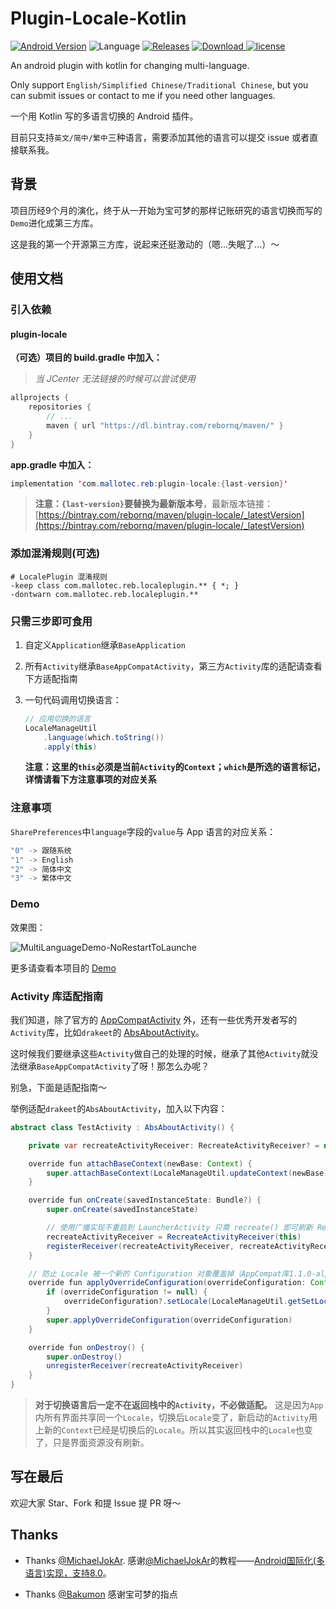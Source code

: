# Plugin-Locale-Kotlin
[![Android Version](https://img.shields.io/badge/android-5.0%2B-brightgreen.svg)](https://bintray.com/rebornq/maven/plugin-locale) ![Language](https://img.shields.io/badge/language-kotlin-orange.svg) [![Releases](https://img.shields.io/github/release/RebornQ/Plugin-Locale-Kotlin.svg)](https://github.com/RebornQ/Plugin-Locale-Kotlin) [ ![Download](https://api.bintray.com/packages/rebornq/maven/plugin-locale/images/download.svg) ](https://bintray.com/rebornq/maven/plugin-locale/_latestVersion) [![license](https://img.shields.io/badge/license-Apache2-yellow.svg)](https://github.com/RebornQ/Plugin-Locale-Kotlin/blob/master/LICENSE)

An android plugin with kotlin for changing multi-language.

Only support `English/Simplified Chinese/Traditional Chinese`, but you can submit issues or contact to me if you need other languages.

一个用 Kotlin 写的多语言切换的 Android 插件。

目前只支持`英文/简中/繁中`三种语言，需要添加其他的语言可以提交 issue 或者直接联系我。

## 背景
项目历经9个月的演化，终于从一开始为宝可梦的那样记账研究的语言切换而写的`Demo`进化成第三方库。

这是我的第一个开源第三方库，说起来还挺激动的（嗯...失眠了...）～

## 使用文档
### 引入依赖
#### plugin-locale
**（可选）项目的 build.gradle 中加入：**
> *当 JCenter 无法链接的时候可以尝试使用*

```java
allprojects {
    repositories {
        // ...
        maven { url "https://dl.bintray.com/rebornq/maven/" }
    }
}
```

**app.gradle 中加入：**
```java
implementation 'com.mallotec.reb:plugin-locale:{last-version}'
```
> **注意：`{last-version}`要替换为最新版本号**，最新版本链接：[https://bintray.com/rebornq/maven/plugin-locale/_latestVersion](https://bintray.com/rebornq/maven/plugin-locale/_latestVersion)

### 添加混淆规则(可选)

```shell
# LocalePlugin 混淆规则
-keep class com.mallotec.reb.localeplugin.** { *; }
-dontwarn com.mallotec.reb.localeplugin.**
```
    
### 只需三步即可食用
1. 自定义`Application`继承`BaseApplication`
2. 所有`Activity`继承`BaseAppCompatActivity`，第三方`Activity`库的适配请查看下方适配指南
3. 一句代码调用切换语言：

    ```java
    // 应用切换的语言
    LocaleManageUtil
        .language(which.toString())
        .apply(this)
    ```
   **注意：这里的`this`必须是当前`Activity`的`Context`；`which`是所选的语言标记，详情请看下方注意事项的对应关系**

### 注意事项
`SharePreferences`中`language`字段的`value`与 App 语言的对应关系：

```java
"0" -> 跟随系统
"1" -> English
"2" -> 简体中文
"3" -> 繁体中文
```

### Demo
效果图：

![MultiLanguageDemo-NoRestartToLaunche](/media/MultiLanguageDemo-NoRestartToLauncher.gif)

更多请查看本项目的 [Demo](https://github.com/RebornQ/Plugin-Locale-Kotlin/tree/master/demo)

### Activity 库适配指南
我们知道，除了官方的 [AppCompatActivity](https://developer.android.com/jetpack/androidx/releases/appcompat) 外，还有一些优秀开发者写的`Activity`库，比如`drakeet`的 [AbsAboutActivity](https://github.com/PureWriter/about-page)。

这时候我们要继承这些`Activity`做自己的处理的时候，继承了其他`Activity`就没法继承`BaseAppCompatActivity`了呀！那怎么办呢？

别急，下面是适配指南～

举例适配`drakeet`的`AbsAboutActivity`，加入以下内容：
```java
abstract class TestActivity : AbsAboutActivity() {

    private var recreateActivityReceiver: RecreateActivityReceiver? = null

    override fun attachBaseContext(newBase: Context) {
        super.attachBaseContext(LocaleManageUtil.updateContext(newBase))
    }

    override fun onCreate(savedInstanceState: Bundle?) {
        super.onCreate(savedInstanceState)

        // 使用广播实现不重启到 LauncherActivity 只需 recreate() 即可刷新 Resources
        recreateActivityReceiver = RecreateActivityReceiver(this)
        registerReceiver(recreateActivityReceiver, recreateActivityReceiver!!.getDefaultIntentFilter())
    }

    // 防止 Locale 被一个新的 Configuration 对象覆盖掉（AppCompat库1.1.0-alpha03以上版本）
    override fun applyOverrideConfiguration(overrideConfiguration: Configuration?) {
        if (overrideConfiguration != null) {
            overrideConfiguration?.setLocale(LocaleManageUtil.getSetLocale())
        }
        super.applyOverrideConfiguration(overrideConfiguration)
    }

    override fun onDestroy() {
        super.onDestroy()
        unregisterReceiver(recreateActivityReceiver)
    } 
}
```

> **对于切换语言后一定不在返回栈中的`Activity`，不必做适配。** 这是因为`App`内所有界面共享同一个`Locale`，切换后`Locale`变了，新启动的`Activity`用上新的`Context`已经是切换后的`Locale`。所以其实返回栈中的`Locale`也变了，只是界面资源没有刷新。

## 写在最后
欢迎大家 Star、Fork 和提 Issue 提 PR 呀～

## Thanks
- Thanks [@MichaelJokAr](https://github.com/MichaelJokAr). 感谢[@MichaelJokAr](https://github.com/MichaelJokAr)的教程——[Android国际化(多语言)实现，支持8.0](https://blog.csdn.net/a1018875550/article/details/79845949)。

- Thanks [@Bakumon](https://github.com/Bakumon) 感谢宝可梦的指点
